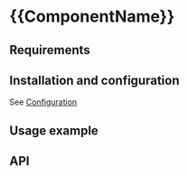 # {{ComponentName}}

## Requirements
<!-- TODO: fill dependencies (maybe automatic in future) -->
<!-- TODO: add `yarn add ...` with all dependencies -->

## Installation and configuration

<!-- TODO: if something is special or unusual, update this section -->
<!-- else link to proper paragraph -->
See [Configuration](/docs/components_installation.md#components-installation-and-configuration)

<!-- {{styles}} -->

## Usage example

<!-- TODO: put here code exmaples with description -->

## API

<!-- TODO: put detailed API specification here -->
